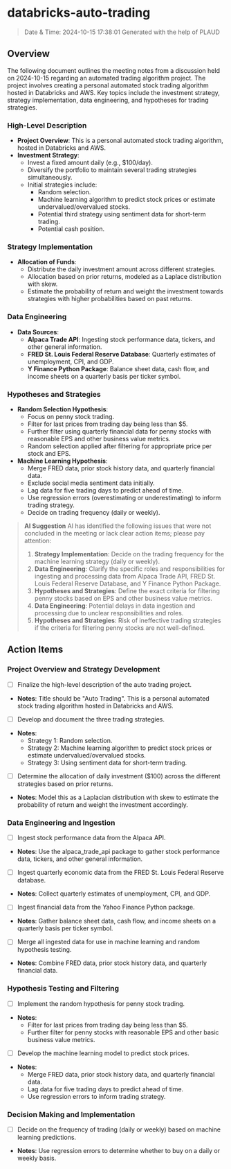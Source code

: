 # databricks-auto-trading
> Date & Time:  2024-10-15 17:38:01
> Generated with the help of PLAUD

## Overview
The following document outlines the meeting notes from a discussion held on 2024-10-15 regarding an automated trading algorithm  project. The project involves creating a personal automated stock trading algorithm hosted in Databricks and AWS. Key topics include the investment strategy, strategy implementation, data engineering, and hypotheses for trading strategies.

### High-Level Description
* **Project Overview**: This is a personal automated stock trading algorithm, hosted in Databricks and AWS.
* **Investment Strategy**: 
  * Invest a fixed amount daily (e.g., $100/day).
  * Diversify the portfolio to maintain several trading strategies simultaneously.
  * Initial strategies include:
    * Random selection.
    * Machine learning algorithm to predict stock prices or estimate undervalued/overvalued stocks.
    * Potential third strategy using sentiment data for short-term trading.
    * Potential cash position.
### Strategy Implementation
* **Allocation of Funds**:
  * Distribute the daily investment amount across different strategies.
  * Allocation based on prior returns, modeled as a Laplace distribution with skew.
  * Estimate the probability of return and weight the investment towards strategies with higher probabilities based on past returns.
### Data Engineering
* **Data Sources**:
  * **Alpaca Trade API**: Ingesting stock performance data, tickers, and other general information.
  * **FRED St. Louis Federal Reserve Database**: Quarterly estimates of unemployment, CPI, and GDP.
  * **Y Finance Python Package**: Balance sheet data, cash flow, and income sheets on a quarterly basis per ticker symbol.
### Hypotheses and Strategies
* **Random Selection Hypothesis**:
  * Focus on penny stock trading.
  * Filter for last prices from trading day being less than $5.
  * Further filter using quarterly financial data for penny stocks with reasonable EPS and other business value metrics.
  * Random selection applied after filtering for appropriate price per stock and EPS.
* **Machine Learning Hypothesis**:
  * Merge FRED data, prior stock history data, and quarterly financial data.
  * Exclude social media sentiment data initially.
  * Lag data for five trading days to predict ahead of time.
  * Use regression errors (overestimating or underestimating) to inform trading strategy.
  * Decide on trading frequency (daily or weekly).

> **AI Suggestion**
> AI has identified the following issues that were not concluded in the meeting or lack clear action items; please pay attention:
> 1. **Strategy Implementation**: Decide on the trading frequency for the machine learning strategy (daily or weekly).
> 2. **Data Engineering**: Clarify the specific roles and responsibilities for ingesting and processing data from Alpaca Trade API, FRED St. Louis Federal Reserve Database, and Y Finance Python Package.
> 3. **Hypotheses and Strategies**: Define the exact criteria for filtering penny stocks based on EPS and other business value metrics.
> 4. **Data Engineering**: Potential delays in data ingestion and processing due to unclear responsibilities and roles.
> 5. **Hypotheses and Strategies**: Risk of ineffective trading strategies if the criteria for filtering penny stocks are not well-defined.

## Action Items
### Project Overview and Strategy Development
- [ ]  Finalize the high-level description of the auto trading project.
  * **Notes**: Title should be "Auto Trading". This is a personal automated stock trading algorithm hosted in Databricks and AWS.
- [ ]  Develop and document the three trading strategies.
  * **Notes**: 
    * Strategy 1: Random selection.
    * Strategy 2: Machine learning algorithm to predict stock prices or estimate undervalued/overvalued stocks.
    * Strategy 3: Using sentiment data for short-term trading.
- [ ]  Determine the allocation of daily investment ($100) across the different strategies based on prior returns.
  * **Notes**: Model this as a Laplacian distribution with skew to estimate the probability of return and weight the investment accordingly.
### Data Engineering and Ingestion
- [ ]  Ingest stock performance data from the Alpaca API.
  * **Notes**: Use the alpaca_trade_api package to gather stock performance data, tickers, and other general information.
- [ ]  Ingest quarterly economic data from the FRED St. Louis Federal Reserve database.
  * **Notes**: Collect quarterly estimates of unemployment, CPI, and GDP.
- [ ]  Ingest financial data from the Yahoo Finance Python package.
  * **Notes**: Gather balance sheet data, cash flow, and income sheets on a quarterly basis per ticker symbol.
- [ ]  Merge all ingested data for use in machine learning and random hypothesis testing.
  * **Notes**: Combine FRED data, prior stock history data, and quarterly financial data.
### Hypothesis Testing and Filtering
- [ ]  Implement the random hypothesis for penny stock trading.
  * **Notes**: 
    * Filter for last prices from trading day being less than $5.
    * Further filter for penny stocks with reasonable EPS and other basic business value metrics.
- [ ]  Develop the machine learning model to predict stock prices.
  * **Notes**: 
    * Merge FRED data, prior stock history data, and quarterly financial data.
    * Lag data for five trading days to predict ahead of time.
    * Use regression errors to inform trading strategy.
### Decision Making and Implementation
- [ ]  Decide on the frequency of trading (daily or weekly) based on machine learning predictions.
  * **Notes**: Use regression errors to determine whether to buy on a daily or weekly basis.
